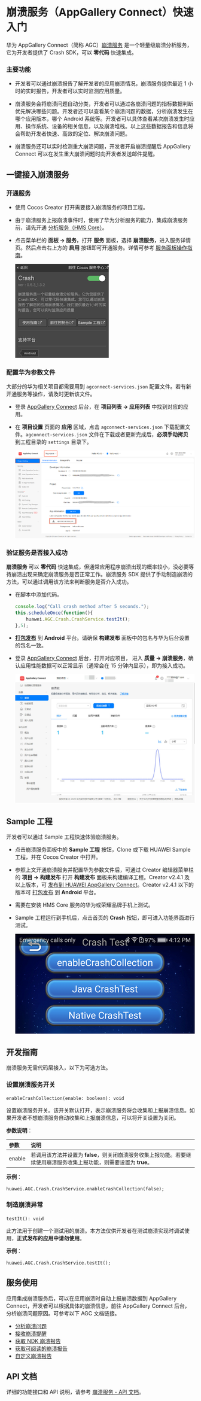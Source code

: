 # 崩溃服务（AppGallery Connect）快速入门

华为 AppGallery Connect（简称 AGC）[崩溃服务](https://developer.huawei.com/consumer/cn/doc/development/AppGallery-connect-Guides/agc-crash-introduction) 是一个轻量级崩溃分析服务，它为开发者提供了 Crash SDK，可以 **零代码** 快速集成。

### 主要功能

- 开发者可以通过崩溃报告了解开发者的应用崩溃情况，崩溃服务提供最近 1 小时的实时报告，开发者可以实时监测应用质量。

- 崩溃服务会将崩溃问题自动分类，开发者可以通过各崩溃问题的指标数据判断优先解决哪些问题。开发者还可以查看某个崩溃问题的数据，分析崩溃发生在哪个应用版本，哪个 Android 系统等。开发者可以具体查看某次崩溃发生时应用、操作系统、设备的相关信息，以及崩溃堆栈。以上这些数据报告和信息将会帮助开发者快速、高效的定位、解决崩溃问题。

- 崩溃服务还可以实时检测重大崩溃问题，开发者开启崩溃提醒后 AppGallery Connect 可以在发生重大崩溃问题时向开发者发送邮件提醒。

## 一键接入崩溃服务

### 开通服务

- 使用 Cocos Creator 打开需要接入崩溃服务的项目工程。

- 由于崩溃服务上报崩溃事件时，使用了华为分析服务的能力，集成崩溃服务前，请先开通 [分析服务（HMS Core）](./hms-analytics.md)。

- 点击菜单栏的 **面板 -> 服务**，打开 **服务** 面板，选择 **崩溃服务**，进入服务详情页。然后点击右上方的 **启用** 按钮即可开通服务。详情可参考 [服务面板操作指南](./user-guide.md)。

  ![](agc-crash/crash-panel.png)

### 配置华为参数文件

大部分的华为相关项目都需要用到 `agconnect-services.json` 配置文件。若有新开通服务等操作，请及时更新该文件。

- 登录 [AppGallery Connect](https://developer.huawei.com/consumer/cn/service/josp/agc/index.html) 后台，在 **项目列表 -> 应用列表** 中找到对应的应用。
- 在 **项目设置** 页面的 **应用** 区域，点击 `agconnect-services.json` 下载配置文件。`agconnect-services.json` 文件在下载或者更新完成后，**必须手动拷贝** 到工程目录的 `settings` 目录下。

  ![](agc-crash/crash-configfile.png)

### 验证服务是否接入成功

**崩溃服务** 可以 **零代码** 快速集成，但通常应用程序崩溃出现的概率较小，没必要等待崩溃出现来确定崩溃服务是否正常工作。崩溃服务 SDK 提供了手动制造崩溃的方法，可以通过调用该方法来判断服务是否介入成功。

- 在脚本中添加代码。

  ```js
  console.log("Call crash method after 5 seconds.");
  this.scheduleOnce(function(){
      huawei.AGC.Crash.CrashService.testIt();
  },5);
  ```

- [**打包发布**](../publish/publish-native.md) 到 **Android** 平台。请确保 **构建发布** 面板中的包名与华为后台设置的包名一致。

- 登录 [AppGallery Connect](https://developer.huawei.com/consumer/cn/service/josp/agc/index.html) 后台，打开对应项目， 进入 **质量 -> 崩溃服务**，确认应用性能数据可以正常显示（通常会在 15 分钟内显示），即为接入成功。

  ![](agc-crash/crash-console.jpg)

## Sample 工程

开发者可以通过 Sample 工程快速体验崩溃服务。

- 点击崩溃服务面板中的 **Sample 工程** 按钮，Clone 或下载 HUAWEI Sample 工程，并在 Cocos Creator 中打开。

- 参照上文开通崩溃服务并配置华为参数文件后，可通过 Creator 编辑器菜单栏的 **项目 -> 构建发布** 打开 **构建发布** 面板来构建编译工程。Creator v2.4.1 及以上版本，可 [发布到 HUAWEI AppGallery Connect](../publish/publish-huawei-agc.md)。Creator v2.4.1 以下的版本可 [打包发布](../publish/publish-native.md) 到 **Android** 平台。

- 需要在安装 HMS Core 服务的华为或荣耀品牌手机上测试。

- Sample 工程运行到手机后，点击首页的 **Crash** 按钮，即可进入功能界面进行测试。

  ![](agc-crash/crash-sample.png)

## 开发指南

崩溃服务无需代码层接入，以下为可选方法。

### 设置崩溃服务开关

`enableCrashCollection(enable: boolean): void`

设置崩溃服务开关。该开关默认打开，表示崩溃服务将会收集和上报崩溃信息。如果开发者不想崩溃服务自动收集和上报崩溃信息，可以将开关设置为关闭。

**参数说明**：

| 参数 | 说明 |  
| :---------- | :------------- |  
|  enable    | 若调用该方法并设置为 **false**，则关闭崩溃服务收集上报功能。若要继续使用崩溃服务收集上报功能，则需要设置为 **true**。 | 

**示例**：

```
huawei.AGC.Crash.CrashService.enableCrashCollection(false);
```

### 制造崩溃异常

`testIt(): void`

此方法用于创建一个测试用的崩溃。本方法仅供开发者在测试崩溃实现时调试使用，**正式发布的应用中请勿使用**。

**示例**：

```
huawei.AGC.Crash.CrashService.testIt();
```

## 服务使用

应用集成崩溃服务后，可以在应用崩溃时自动上报崩溃数据到 AppGallery Connect，开发者可以根据具体的崩溃信息，前往 AppGallery Connect 后台，分析崩溃问题原因。可参考以下 AGC 文档链接。

- [分析崩溃问题](https://developer.huawei.com/consumer/cn/doc/development/AppGallery-connect-Guides/agc-crash-locate)
- [接收崩溃提醒](https://developer.huawei.com/consumer/cn/doc/development/AppGallery-connect-Guides/agc-crash-notice)
- [获取 NDK 崩溃报告](https://developer.huawei.com/consumer/cn/doc/development/AppGallery-connect-Guides/agc-crash-report)
- [获取可阅读的崩溃报告](https://developer.huawei.com/consumer/cn/doc/development/AppGallery-connect-Guides/agc-crash-mapping)
- [自定义崩溃报告](https://developer.huawei.com/consumer/cn/doc/development/AppGallery-connect-Guides/agc-crash-customreport)

## API 文档

详细的功能接口和 API 说明，请参考 [崩溃服务 - API 文档](https://docs.cocos.com/service/api/modules/huawei.agc.crash.html)。


